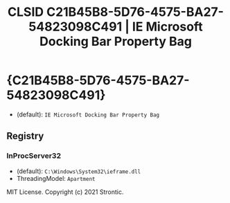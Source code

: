 ﻿---
title: "CLSID C21B45B8-5D76-4575-BA27-54823098C491 | IE Microsoft Docking Bar Property Bag"
excerpt: What is COM-Object CLSID C21B45B8-5D76-4575-BA27-54823098C491?
---

# {C21B45B8-5D76-4575-BA27-54823098C491}

* (default): `IE Microsoft Docking Bar Property Bag`

## Registry


### InProcServer32

* (default): `C:\Windows\System32\ieframe.dll`
* ThreadingModel: `Apartment`

MIT License. Copyright (c) 2021 Strontic.


